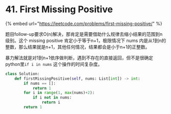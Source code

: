 # 41. First Missing Positive

{% embed url="https://leetcode.com/problems/first-missing-positive/" %}

题目follow-up要求O\(n\)解决，那肯定是需要借助什么规律去缩小结果的范围到n级别。这个 missing positive 肯定小于等于n+1，极限情况下 nums 内是从1到n的整数，那么结果就是n+1，其他任何情况，结果都会是小于n+1的正整数。

暴力解法就是对1到n+1依序做判断，遇到不存在的直接返回，但不是很确定python里`if i in nums` 这个操作的时间复杂度。

```python
class Solution:
    def firstMissingPositive(self, nums: List[int]) -> int:
        if nums == []: 
            return 1
        for i in range(1, max(nums)+2):
            if i not in nums:
                return i
        return 1
```

